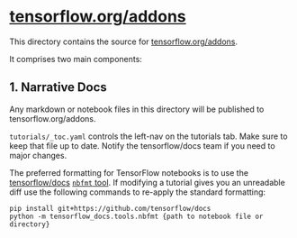 # [tensorflow.org/addons](https://tensorflow.org/addons)

This directory contains the source for [tensorflow.org/addons](https://tensorflow.org/addons).

It comprises two main components:

## 1. Narrative Docs

Any markdown or notebook files in this directory will be published to tensorflow.org/addons.

`tutorials/_toc.yaml` controls the left-nav on the tutorials tab. Make sure to keep that file up to date.
Notify the tensorflow/docs team if you need to major changes. 

The preferred formatting for TensorFlow notebooks is to use the [tensorflow/docs](https://github.com/tensorflow/docs) [`nbfmt` tool](https://github.com/tensorflow/docs/tree/master/tools/tensorflow_docs/tools). If modifying a tutorial gives you
an unreadable diff use the following commands to re-apply the standard formatting:  

```
pip install git+https://github.com/tensorflow/docs
python -m tensorflow_docs.tools.nbfmt {path to notebook file or directory}
```











